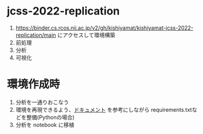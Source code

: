 # jcss-2022-replication

1. https://binder.cs.rcos.nii.ac.jp/v2/gh/kishiyamat/kishiyamat-jcss-2022-replication/main にアクセスして環境構築
1. 前処理
1. 分析
1. 可視化

# 環境作成時

1. 分析を一通りおこなう
1. 環境を再現できるよう、[ドキュメント](https://meatwiki.nii.ac.jp/confluence/pages/viewpage.action?pageId=67614937) を参考にしながら
   requirements.txtなどを整備(Pythonの場合)
1. 分析を notebook に移植

